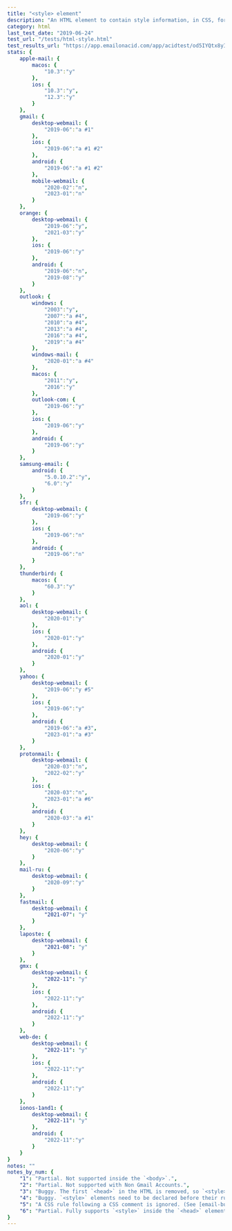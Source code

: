 ```yaml
---
title: "<style> element"
description: "An HTML element to contain style information, in CSS, for a document or part of a document."
category: html
last_test_date: "2019-06-24"
test_url: "/tests/html-style.html"
test_results_url: "https://app.emailonacid.com/app/acidtest/od5IYQtx8yIbIUbeRyQXnP0yzFKEm2E9CKa3FU4BcEXFv/list"
stats: {
    apple-mail: {
        macos: {
            "10.3":"y"
        },
        ios: {
            "10.3":"y",
            "12.3":"y"
        }
    },
    gmail: {
        desktop-webmail: {
            "2019-06":"a #1"
        },
        ios: {
            "2019-06":"a #1 #2"
        },
        android: {
            "2019-06":"a #1 #2"
        },
        mobile-webmail: {
            "2020-02":"n",
            "2023-01":"n"
        }
    },
    orange: {
        desktop-webmail: {
            "2019-06":"y",
            "2021-03":"y"
        },
        ios: {
            "2019-06":"y"
        },
        android: {
            "2019-06":"n",
            "2019-08":"y"
        }
    },
    outlook: {
        windows: {
            "2003":"y",
            "2007":"a #4",
            "2010":"a #4",
            "2013":"a #4",
            "2016":"a #4",
            "2019":"a #4"
        },
        windows-mail: {
            "2020-01":"a #4"
        },
        macos: {
            "2011":"y",
            "2016":"y"
        },
        outlook-com: {
            "2019-06":"y"
        },
        ios: {
            "2019-06":"y"
        },
        android: {
            "2019-06":"y"
        }
    },
    samsung-email: {
        android: {
            "5.0.10.2":"y",
            "6.0":"y"
        }
    },
    sfr: {
        desktop-webmail: {
            "2019-06":"y"
        },
        ios: {
            "2019-06":"n"
        },
        android: {
            "2019-06":"n"
        }
    },
    thunderbird: {
        macos: {
            "60.3":"y"
        }
    },
    aol: {
        desktop-webmail: {
            "2020-01":"y"
        },
        ios: {
            "2020-01":"y"
        },
        android: {
            "2020-01":"y"
        }
    },
    yahoo: {
        desktop-webmail: {
            "2019-06":"y #5"
        },
        ios: {
            "2019-06":"y"
        },
        android: {
            "2019-06":"a #3",
            "2023-01":"a #3"
        }
    },
    protonmail: {
        desktop-webmail: {
            "2020-03":"n",
            "2022-02":"y"
        },
        ios: {
            "2020-03":"n",
            "2023-01":"a #6"
        },
        android: {
            "2020-03":"a #1"
        }
    },
    hey: {
        desktop-webmail: {
            "2020-06":"y"
        }
    },
    mail-ru: {
        desktop-webmail: {
            "2020-09":"y"
        }
    },
    fastmail: {
        desktop-webmail: {
            "2021-07": "y"
        }
    },
    laposte: {
        desktop-webmail: {
            "2021-08": "y"
        }
    },
	gmx: {
		desktop-webmail: {
			"2022-11": "y"
		},
		ios: {
			"2022-11":"y"
		},
		android: {
			"2022-11":"y"
		}
	},
	web-de: {
		desktop-webmail: {
			"2022-11": "y"
		},
		ios: {
			"2022-11":"y"
		},
		android: {
			"2022-11":"y"
		}
	},
	ionos-1and1: {
		desktop-webmail: {
			"2022-11": "y"
		},
		android: {
			"2022-11":"y"
		}
	}
}
notes: ""
notes_by_num: {
    "1": "Partial. Not supported inside the `<body>`.",
    "2": "Partial. Not supported with Non Gmail Accounts.",
    "3": "Buggy. The first `<head>` in the HTML is removed, so `<style>` elements need to be in a second `<head>` element.",
    "4": "Buggy. `<style>` elements need to be declared before their rules are used.",
    "5": "A CSS rule following a CSS comment is ignored. (See [email-bugs#25](https://github.com/hteumeuleu/email-bugs/issues/25).)",
    "6": "Partial. Fully supports `<style>` inside the `<head>` element. `<style>` in the `<body>` is supported in dark mode but not in light mode.",
}
---
```

